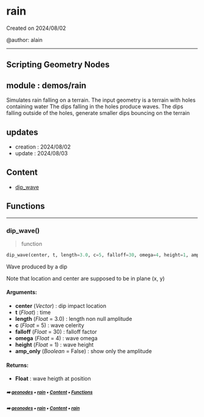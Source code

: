 # rain

Created on 2024/08/02

@author: alain

-----------------------------------------------------
Scripting Geometry Nodes
-----------------------------------------------------

module : demos/rain
-------------------
Simulates rain falling on a terrain.
The input geometry is a terrain with holes containing water
The dips falling in the holes produce waves.
The dips falling outside of the holes, generate smaller dips bouncing on the terrain

updates
-------
- creation : 2024/08/02
- update   : 2024/08/03

## Content

- [dip_wave](macro-demos-rain---rain.md#dip_wave)

## Functions



----------
### dip_wave()

> function

``` python
dip_wave(center, t, length=3.0, c=5, falloff=30, omega=4, height=1, amp_only=False)
```

Wave produced by a dip

Note that location and center are supposed to be in plane (x, y)

#### Arguments:
- **center** (_Vector_) : dip impact location
- **t** (_Float_) : time
- **length** (_Float_ = 3.0) : length non null amplitude
- **c** (_Float_ = 5) : wave celerity
- **falloff** (_Float_ = 30) : falloff factor
- **omega** (_Float_ = 4) : wave omega
- **height** (_Float_ = 1) : wave height
- **amp_only** (_Boolean_ = False) : show only the amplitude



#### Returns:
- **Float** : wave heigth at position

##### <sub>:arrow_right: [geonodes](index.md#geonodes) :black_small_square: [rain](macro-demos-rain---rain.md#rain) :black_small_square: [Content](macro-demos-rain---rain.md#content) :black_small_square: [Functions](macro-demos-rain---rain.md#functions)</sub>

##### <sub>:arrow_right: [geonodes](index.md#geonodes) :black_small_square: [rain](macro-demos-rain---rain.md#rain) :black_small_square: [Content](macro-demos-rain---rain.md#content) :black_small_square: [rain](macro-demos-rain---rain.md#rain)</sub>